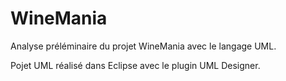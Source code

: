# WineMania
Analyse préléminaire du projet WineMania avec le langage UML.

Pojet UML réalisé dans Eclipse avec le plugin UML Designer.
